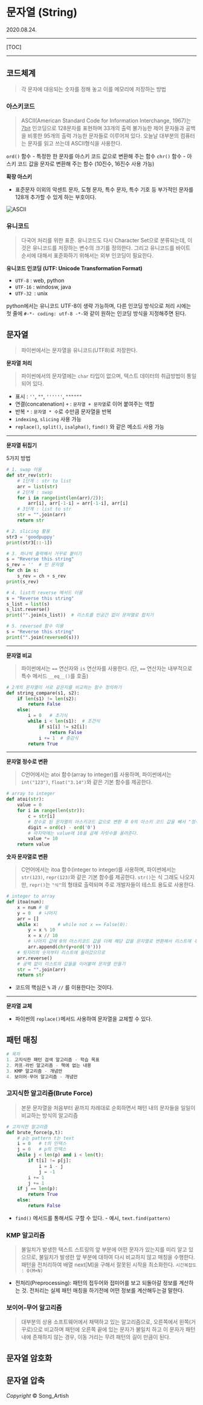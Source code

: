 # 문자열 (String)

2020.08.24.

---

[TOC]

---



## 코드체계

> 각 문자에 대응되는 숫자를 정해 놓고 이를 메모리에 저장하는 방법

### 아스키코드

>  ASCII(American Standard Code for Information Interchange, 1967)는 <u>7bit</u> 인코딩으로 128문자를 표현하며 33개의 출력 불가능한 제어 문자들과 공백을 비롯한 95개의 출력 가능한 문자들로 이루어져 있다. 오늘날 대부분의 컴퓨터는 문자를 읽고 쓰는데 ASCII형식을 사용한다.

`ord()` 함수 - 특정한 한 문자를 아스키 코드 값으로 변환해 주는 함수
`chr()` 함수 - 아스키 코드 값을 문자로 변환해 주는 함수 (10진수, 16진수 사용 가능)

**확장 아스키**

- 표준문자 이외의 악센트 문자, 도형 문자, 특수 문자, 특수 기호 등 부가적인 문자를 128개 추가할 수 있게 하는 부호이다.

![ASCII](img/ascii.jpg)

### 유니코드

>  다국어 처리를 위한 표준. 유니코드도 다시 Character Set으로 분류되는데, 이것은 유니코드를 저장하는 변수의 크기를 정의한다. 그리고 유니코드를 바이트 순서에 대해서 표준화하기 위해서는 외부 인코딩이 필요한다.

**유니코드 인코딩 (UTF: Unicode Transformation Format)**

- `UTF-8` : web, python
- `UTF-16` : windosw, java
- `UTF-32 `: unix

python에서는 유니코드 UTF-8이 생략 가능하며, 다른 인코딩 방식으로 처리 시에는 첫 줄에 `#-*- coding: utf-8 -*-`와 같이 원하는 인코딩 방식을 지정해주면 된다.



## 문자열

> 파이썬에서는 문자열을 유니코드(UTF8)로 저장한다.

**문자열 처리**

> 파이썬에서의 문자열에는 `char` 타입이 없으며, 텍스트 데이터의 취급방법이 통일되어 있다.

- 표시 : `''`, `""`, `''''''`, `""""""`
- 연결(concatenation) `+` : `문자열 + 문자열`로 이어 붙여주는 역할
- 반복 `*` : `문자열 * 수`로 수만큼 문자열을 반복
- `indexing`, `slicing` 사용 가능
- `replace()`, `split()`, `isalpha()`, `find()` 와 같은 메소드 사용 가능

---

**문자열 뒤집기**

5가지 방법

```python
# 1. swap 이용
def str_rev(str):
    # 1단계 : str to list
    arr = list(str)
    # 2단계 : swap
    for i in range(int(len(arr)/2)):
        arr[i], arr[-1-i] = arr[-1-i], arr[i]
    # 3단계 : list to str
    str = "".join(arr)
    return str
```

```python
# 2. slicing 활용
str3 = 'goodpuppy'
print(str3[::-1])
```

```python
# 3. 하나씩 출력해서 거꾸로 붙이기
s = "Reverse this string"
s_rev = ''  # 빈 문자열
for ch in s:
    s_rev = ch + s_rev
print(s_rev)
```

```python
# 4. list의 reverse 메서드 이용
s = "Reverse this string"
s_list = list(s)
s_list.reverse()
print("".join(s_list))	# 리스트를 빈공간 없이 문자열로 합치기
```

```python
# 5. reversed 함수 이용
s = "Reverse this string"
print("".join(reversed(s)))
```

---

**문자열 비교**

> 파이썬에서는 `==` 연산자와 `is` 연산자를 사용한다. 
> (단, `==` 연산자는 내부적으로 특수 메서드 `__eq__()`를 호출)

```python
# 2개의 문자열이 서로 같은지를 비교하는 함수 정의하기
def string_compare(s1, s2):
    if len(s1) != len(s2):
        return False
    else:
        i = 0   # 초기식
        while i < len(s1):  # 조건식
            if s1[i] != s2[i]:
                return False
            i += 1  # 증감식
        return True
```

---

**문자열 정수로 변환**

>  C언어에서는 atoi 함수(array to integer)를 사용하며, 파이썬에서는 `int("123")`, `float("3.14")`와 같은 기본 함수를 제공한다.

```python
# array to integer
def atoi(str):
    value = 0
    for i in range(len(str)):
        c = str[i]
        # 정수로 된 문자열의 아스키코드 값으로 변환 후 0의 아스키 코드 값을 빼서 "정수"의 값을 반환한다.
        digit = ord(c) - ord('0')
        # 마지막에는 value에 10을 곱해 자릿수를 올려준다.
        value *= 10
    return value
```

**숫자 문자열로 변환**

>  C언어에서는 itoa 함수(integer to integer)를 사용하며, 파이썬에서는`str(123)`, `repr(123)`와 같은 기본 함수를 제공한다. `str()`는 식 그래도 나오지만, `repr()`는 `"식"`의 형태로 출력되며 주로 개발자들이 테스트 용도로 사용한다.

```python
# integer to array
def itoa(num):
    x = num # 몫
    y = 0   # 나머지
    arr = []
    while x:       # while not x == False(0):
        y = x % 10
        x = x // 10
        # 나머지 값에 0의 아스키코드 값을 더해 해당 값을 문자열로 변환해서 리스트에 추가
        arr.append(chr(y+ord('0')))
	# 뒷자리의 숫자부터 리스트에 들어갔으므로
    arr.reverse()
    # 공백 없이 리스트의 값들을 이어붙여 문자열 만들기
    str = "".join(arr)
    return str
```

- 코드의 핵심은 `%` 과 `//` 를 이용한다는 것이다.

---

**문자열 교체**

- 파이썬의 `replace()`메서드 사용하여 문자열을 교체할 수 있다.



## 패턴 매칭

```python
# 목차
1. 고지식한 패턴 검색 알고리즘 - 학습 목표
2. 카프-라빈 알고리즘 - 책에 없는 내용
3. KMP 알고리즘 - 개념만
4. 보이어-무어 알고리즘 - 개념만
```



### 고지식한 알고리즘(Brute Force)

> 본문 문자열을 처음부터 끝까지 차례대로 순회하면서 패턴 내의 문자들을 일일이 비교하는 방식의 알고리즘

```python
# 고지식한 알고리즘
def brute_force(p,t):
    # p는 pattern t는 text
    i = 0   # t의 인덱스
    j = 0   # p의 인덱스
    while j < len(p) and i < len(t):
        if t[i] != p[j]:
            i = i - j
            j = -1
        i += 1
        j += 1
    if j == len(p):
        return True
    else:
        return False
```

- `find()` 메서드를 통해서도 구할 수 있다. - 예시, `text.find(pattern)`



### KMP 알고리즘

> 불일치가 발생한 텍스트 스트링의 앞 부분에 어떤 문자가 있는지를 미리 알고 있으므로, 불일치가 발생한 앞 부분에 대하여 다시 비교하지 않고 매칭을 수행한다. 
> 패턴을 전처리하여 배열 next[M]을 구해서 잘못된 시작을 최소화한다. `시간복잡도 : O(M+N)`

- 전처리(Preprocessing): 패턴의 접두어와 접미어를 보고 되돌아갈 정보를 계산하는 것. 전처리는 실제 패턴 매칭을 하기전에 어떤 정보를 계산해두는걸 말한다.

> 

### 보이어-무어 알고리즘

>대부분의 상용 소프트웨어에서 채택하고 있는 알고리즘으로, 오른쪽에서 왼쪽(거꾸로)으로 비교하며 패턴에 오른쪽 끝에 있는 문자가 불일치 하고 이 문자가 패턴 내에 존재하지 않는 경우, 이동 거리는 무려 패턴의 길이 만큼이 된다.



## 문자열 암호화



## 문자열 압축



*Copyright* © Song_Artish